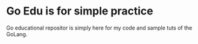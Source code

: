 # Go Edu is for simple practice
Go educational repositor is simply here for my code and sample tuts of the GoLang. 
